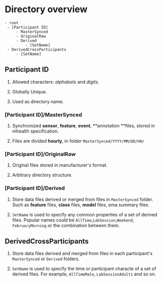 # Directory overview

```
- root
 - [Participant ID]
     - MasterSynced
     - OriginalRaw
     - Derived
         - [SetName]
 - DerivedCrossParticipants
     - [SetName]
```

## Participant ID

1. Allowed characters: _alphabets_ and _digits_.

2. Globally Unique.

3. Used as directory name.

### \[Participant ID\]/MasterSynced

1. Synchronized **sensor**, **feature**, **event**, **annotation **files, stored in mhealth specification.

2. Files are divided **hourly**, in folder `MasterSynced/YYYY/MM/DD/HH/`

### \[Participant ID\]/OriginalRaw

1. Original files stored in manufacturer's format.

2. Arbitrary directory structure.

### \[Participant ID\]/Derived

1. Store data files derived or merged from files in `MasterSynced` folder. Such as **feature** files, **class** files, **model** files, ema summary files.

2. `SetName` is used to specify any common properties of a set of derived files. Popular names could be `AllTime`,`LabSession`,`Weekend`, `FebruaryMorning` or the combination between them.

## DerivedCrossParticipants

1. Store data files derived and merged from files in each participant's `MasterSynced` or `Derived` folders.

2. `SetName` is used to specify the time or participant characte of a set of derived files. For example, `AllTimeMale`, `LabSessionAdults` and so on.



